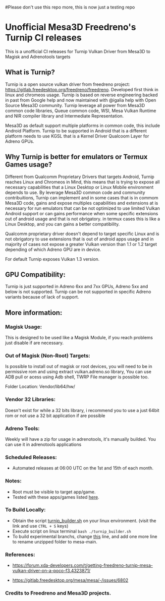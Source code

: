 #Please don't use this repo more, this is now just a testing repo

# Unofficial Mesa3D Freedreno's Turnip CI releases

  This is a unofficial CI releases for Turnip Vulkan Driver from Mesa3D to Magisk and Adrenotools targets

## What is Turnip?

 Turnip is a open source vulkan driver from freedreno project: https://gitlab.freedesktop.org/freedreno/freedreno. Developed first think in linux and chromeos usage.
 Turnip is based on reverse engineering backed in past from Google help and now maintained with @igalia help with Open Source Mesa3D community.
 Turnip leverage all power from Mesa3D common code libraries, Queue common code, WSI, Mesa Vulkan Runtime and NIR compiler library and Intermediate Representation.

 Mesa3D as default support multiple platforms in common code, this include Android Platform. Turnip to be supported in Android
 that is a different platform needs to use KGSL that is a Kernel Driver Qualcoom Layer for Adreno GPUs.

## Why Turnip is better for emulators or Termux Games usage?

  Different from Qualcomm Proprietary Drivers that targets Android, Turnip reaches Linux and Chromeos in Mind, this means
  that is trying to expose all necessary capabilities that a Linux Desktop or Linux Mobile environment depends to use. 
  By leverage Mesa3D common code and community contribuitions, Turnip can implement and in some cases that is in commom Mesa3D
  code, gains and expose multiples capabilities and extensions at is necessary for run emulators that can be not optimized to use
  limited Vulkan Android support or can gains performance when some specific extensions out of android usage and that is not obrigatory.
  in termux cases this is like a Linux Desktop, and you can gains a better compatibility.

  Qualcomm proprietary driver doesn't depend to target specific Linux and is not obrigatory to use extensions that is out of android apps usage
  and in majority of cases not expose a greater Vulkan version than 1.1 or 1.2 target depending of which Adreno GPU are in device.

  For default Turnip exposes Vulkan 1.3 version.

## GPU Compatibility:
  
  Turnip is just supported in Adreno 6xx and 7xx GPUs, Adreno 5xx and below is not supported.
  Turnip can be not supported in specific Adreno variants because of lack of support.

## More information:

### Magisk Usage:

  This is designed to be used like a Magisk Module, if you reach problems just disable if are necessary.

### Out of Magisk (Non-Root) Targets:

 Is possible to install out of magisk or root devices, you will need to be in permissive rom
 and using extract vulkan.adreno.so library, You can use ADB pull or acess using Adb shell, TWRP File manager is possible too.

 Folder Location: Vendor/lib64/hw/


### Vendor 32 Libraries:
 Doesn't exist for while a 32 bits library, i recommend you to use a just 64bit rom or not use a 32 bit application if are possible


### Adreno Tools:
 Weekly will have a zip for usage in adrenotools, it's manually builded.
 You can use it in adrenotools applications
  
### Scheduled Releases:
- Automated releases at 06:00 UTC on the 1st and 15th of each month.

### Notes:
- Root must be visible to target app/game.
- Tested with these apps/games listed [here](list.md).

### To Build Locally:
- Obtain the script [turnip_builder.sh](https://raw.githubusercontent.com/ilhan-athn7/freedreno_turnip-CI/main/turnip_builder.sh) on your linux environment. (visit the link and use ```CTRL + S``` keys)
- Execute script on linux terminal ```bash ./turnip_builder.sh```
- To build experimental branchs, change [this](https://github.com/ilhan-athn7/freedreno_turnip-CI/blob/c704685653879114860ce4cae9629a2511c6eeea/turnip_builder.sh#L50) line, and add one more line to rename unzipped folder to mesa-main.

### References:

- https://forum.xda-developers.com/t/getting-freedreno-turnip-mesa-vulkan-driver-on-a-poco-f3.4323871/

- https://gitlab.freedesktop.org/mesa/mesa/-/issues/6802

### Credits to Freedreno and Mesa3D projects.
